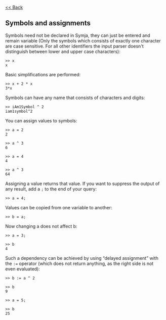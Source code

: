 [<< Back](javascript:loadDoc('/index'))

## Symbols and assignments

Symbols need not be declared in Symja, they can just be entered and remain variable
(Only the symbols which consists of exactly one character are case sensitive. 
For all other identifiers the input parser doesn't distinguish between lower and upper case characters):
```
>> x
x
```

Basic simplifications are performed:
```
>> x + 2 * x
3*x
```

Symbols can have any name that consists of characters and digits:
```
>> iAm1Symbol ^ 2
iam1symbol^2
```

You can assign values to symbols:
```
>> a = 2
2

>> a ^ 3
6

>> a = 4
4

>> a ^ 3
64
```

Assigning a value returns that value. If you want to suppress the output of any result, add a `;` to the end of your query:
```
>> a = 4;
```

Values can be copied from one variable to another:
```
>> b = a;
```

Now changing a does not affect b:
```
>> a = 3;

>> b
4
```

Such a dependency can be achieved by using “delayed assignment” with the `:=` operator 
(which does not return anything, as the right side is not even evaluated):
```
>> b := a ^ 2

>> b
9

>> a = 5;

>> b
25
```